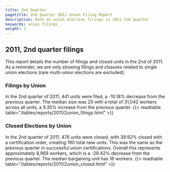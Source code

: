 ```yaml
---
title: 2nd Quarter 
pagetitle: 2nd quarter 2011 Union Filing Report
description: Data on union election filings in 2011 2nd quarter 
keywords: union filings
weight: 1
---
```


## 2011, 2nd quarter filings

This report details the number of filings and closed units in the 2nd of 2011. As a reminder, we are only showing filings and closures related to single union elections (rare multi-union elections are excluded).

### Filings by Union
In the 2nd quarter of 2011, 441 units were filed, a -10.18% decrease from the previous quarter. The median size was 20 with a total of 31,042 workers across all units, a 9.35% increase from the previous quarter.
{{< readtable table="/tables/reports/2011/2union_filings.html" >}}

### Closed Elections by Union
In the 2nd quarter of 2011, 476 units were closed, with 39.92% closed with a certification order, creating 190 total new units. This was the same as the previous quarter in successful union certifications. Overall this represents approximately 8,969 workers, which is a -29.42% decrease from the previous quarter. The median bargaining unit has 16 workers.
{{< readtable table="/tables/reports/2011/2union_closed.html" >}}
